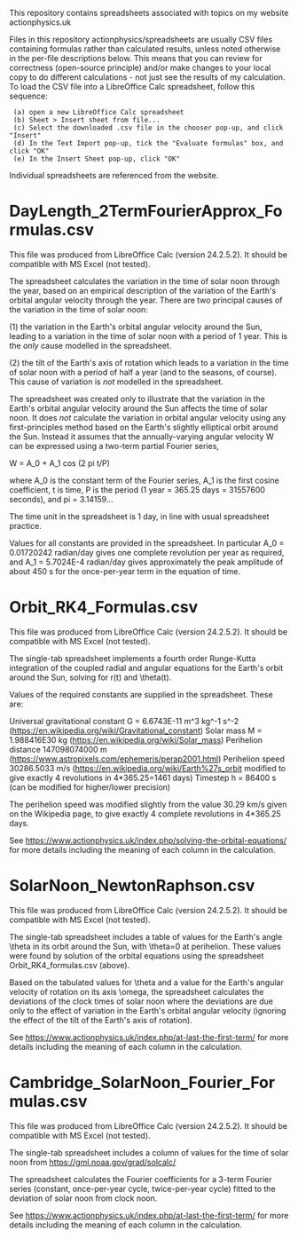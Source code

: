 This repository contains spreadsheets associated with topics on my website actionphysics.uk

Files in this repository actionphysics/spreadsheets are usually CSV files containing formulas rather than calculated results, unless noted otherwise in the per-file descriptions below. This means that you can review for correctness (open-source principle) and/or make changes to your local copy to do different calculations - not just see the results of my calculation. To load the CSV file
into a LibreOffice Calc spreadsheet, follow this sequence:

     (a) open a new LibreOffice Calc spreadsheet
     (b) Sheet > Insert sheet from file...
     (c) Select the downloaded .csv file in the chooser pop-up, and click "Insert"
     (d) In the Text Import pop-up, tick the "Evaluate formulas" box, and click "OK"
     (e) In the Insert Sheet pop-up, click "OK"

Individual spreadsheets are referenced from the website.

DayLength_2TermFourierApprox_Formulas.csv
=========================================
This file was produced from LibreOffice Calc (version 24.2.5.2). It should be compatible with MS Excel (not tested).

The spreadsheet calculates the variation in the time of solar noon through the year, based on an empirical description of the variation of the Earth's orbital angular velocity through the year. There are two principal causes of the variation in the time of solar noon:

(1) the variation in the Earth's orbital angular velocity around the Sun, leading to a variation in the time of solar noon with a period of 1 year. This is the *only* cause modelled in the spreadsheet.

(2) the tilt of the Earth's axis of rotation which leads to a variation in the time of solar noon with a period of half a year (and to the seasons, of course). This cause of variation is *not* modelled in the spreadsheet.

The spreadsheet was created only to illustrate that the variation in the Earth's orbital angular velocity around the Sun affects the time of solar noon. It does *not* calculate the variation in orbital angular 
velocity using any first-principles method based on the Earth's slightly elliptical orbit around the Sun. Instead it assumes that the annually-varying angular velocity W can be expressed using a two-term partial Fourier series,

W = A_0 + A_1 cos (2 pi t/P)

where A_0 is the constant term of the Fourier series, A_1 is the first cosine coefficient, t is time, P is the period (1 year = 365.25 days = 31557600 seconds), and pi = 3.14159...

The time unit in the spreadsheet is 1 day, in line with usual spreadsheet practice.

Values for all constants are provided in the spreadsheet. In particular A_0 = 0.01720242 radian/day gives one complete revolution per year as required, and A_1 = 5.7024E-4 radian/day gives approximately the peak amplitude of 
about 450 s for the once-per-year term in the equation of time. 

Orbit_RK4_Formulas.csv
======================
This file was produced from LibreOffice Calc (version 24.2.5.2). It should be compatible with MS Excel (not tested).

The single-tab spreadsheet implements a fourth order Runge-Kutta integration of the coupled radial and angular equations for the Earth's orbit around the Sun, solving for r(t) and \theta(t).

Values of the required constants are supplied in the spreadsheet. These are:

Universal gravitational constant G = 6.6743E-11 m^3 kg^-1 s^-2 (https://en.wikipedia.org/wiki/Gravitational_constant)
Solar mass M = 1.988416E30 kg (https://en.wikipedia.org/wiki/Solar_mass)
Perihelion distance 147098074000 m (https://www.astropixels.com/ephemeris/perap2001.html)
Perihelion speed 30286.5033 m/s (https://en.wikipedia.org/wiki/Earth%27s_orbit modified to give exactly 4 revolutions in 4*365.25=1461 days)
Timestep h = 86400 s (can be modified for higher/lower precision)

The perihelion speed was modified slightly from the value 30.29 km/s given on the Wikipedia page, to give exactly 4 complete revolutions in 4*365.25 days.

See https://www.actionphysics.uk/index.php/solving-the-orbital-equations/ for more details including the meaning of each column in the calculation.

SolarNoon_NewtonRaphson.csv
===========================
This file was produced from LibreOffice Calc (version 24.2.5.2). It should be compatible with MS Excel (not tested).

The single-tab spreadsheet includes a table of values for the Earth's angle \theta in its orbit around the Sun, with \theta=0 at perihelion. These values were
found by solution of the orbital equations using the spreadsheet Orbit_RK4_formulas.csv (above).

Based on the tabulated values for \theta and a value for the Earth's angular velocity of rotation on its axis \omega, the spreadsheet calculates the deviations of the clock times of solar noon
where the deviations are due only to the effect of variation in the Earth's orbital angular velocity (ignoring the effect of the tilt of the Earth's axis of rotation).

See https://www.actionphysics.uk/index.php/at-last-the-first-term/ for more details including the meaning of each column in the calculation.

Cambridge_SolarNoon_Fourier_Formulas.csv
========================================
This file was produced from LibreOffice Calc (version 24.2.5.2). It should be compatible with MS Excel (not tested).

The single-tab spreadsheet includes a column of values for the time of solar noon from https://gml.noaa.gov/grad/solcalc/

The spreadsheet calculates the Fourier coefficients for a 3-term Fourier series (constant, once-per-year cycle, twice-per-year cycle) fitted to the deviation of solar noon from clock noon.

See https://www.actionphysics.uk/index.php/at-last-the-first-term/ for more details including the meaning of each column in the calculation.
